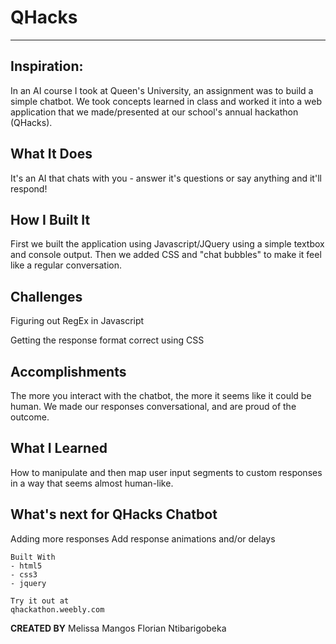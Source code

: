 # QHacks
---
## Inspiration:

In an AI course I took at Queen's University, an assignment was to build a simple chatbot. We took concepts learned in class and worked it into a web application that we made/presented at our school's annual hackathon (QHacks).

## What It Does

It's an AI that chats with you - answer it's questions or say anything and it'll respond!

## How I Built It

First we built the application using Javascript/JQuery using a simple textbox and console output. Then we added CSS and "chat bubbles" to make it feel like a regular conversation.

## Challenges

Figuring out RegEx in Javascript

Getting the response format correct using CSS 

## Accomplishments

The more you interact with the chatbot, the more it seems like it could be human. We made our responses conversational, and are proud of the outcome.

## What I Learned
How to manipulate and then map user input segments to custom responses in a way that seems almost human-like.

## What's next for QHacks Chatbot
Adding more responses
Add response animations and/or delays
```
Built With
- html5
- css3
- jquery

Try it out at
qhackathon.weebly.com
```
<b>CREATED BY</b>
Melissa Mangos 
Florian Ntibarigobeka
